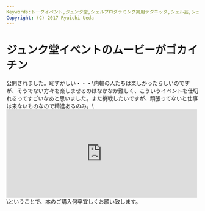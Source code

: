 ```yaml
---
Keywords:トークイベント,ジュンク堂,シェルプログラミング実用テクニック,シェル芸,シェル芸勉強会
Copyright: (C) 2017 Ryuichi Ueda
---
```


# ジュンク堂イベントのムービーがゴカイチン
公開されました。恥ずかしい・・・\\内輪の人たちは楽しかったらしいのですが、そうでない方々を楽しませるのはなかなか難しく、こういうイベントを仕切れるってすごいなあと思いました。また挑戦したいですが、頑張ってないと仕事は来ないものなので精進あるのみ。\\<iframe marginwidth="0" marginheight="0" src="http://b.hatena.ne.jp/entry.parts?url=http%3A%2F%2Fjunkudo.seesaa.net%2Farticle%2F421482676.html" scrolling="no" frameborder="0" height="230" width="500">&amp;lt;br /&amp;gt;&lt;br /&gt;\&amp;lt;div class="hatena-bookmark-detail-info"&amp;gt;&amp;lt;a href="http://junkudo.seesaa.net/article/421482676.html"&amp;gt;上田隆一×中島雅弘×富永浩之　AWK &amp;amp;amp; Shellテキスト処理ブーム再来について熱くなる夜。: ジュンク堂書店Podcast&amp;lt;/a&amp;gt;&amp;lt;a href="http://b.hatena.ne.jp/entry/junkudo.seesaa.net/article/421482676.html"&amp;gt;はてなブックマーク - 上田隆一×中島雅弘×富永浩之　AWK &amp;amp;amp; Shellテキスト処理ブーム再来について熱くなる夜。: ジュンク堂書店Podcast&amp;lt;/a&amp;gt;&amp;lt;/div&amp;gt;&lt;br /&gt;\&amp;lt;p&amp;gt;</iframe>\\ということで、本のご購入何卒宜しくお願い致します。
